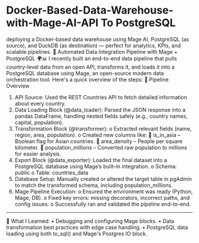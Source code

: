 # Docker-Based-Data-Warehouse-with-Mage-AI-API To PostgreSQL
deploying a Docker-based data warehouse using Mage AI, PostgreSQL (as source), and DuckDB (as destination) — perfect for analytics, KPIs, and scalable pipelines.
🚀 Automated Data Integration Pipeline with Mage + PostgreSQL 🌍📊
I recently built an end-to-end data pipeline that pulls country-level data from an open API, transforms it, and loads it into a PostgreSQL database using Mage, an open-source modern data orchestration tool. Here's a quick overview of the steps:
🔧 Pipeline Overview
1.	API Source:
Used the REST Countries API to fetch detailed information about every country.
2.	Data Loading Block (@data_loader):
Parsed the JSON response into a pandas DataFrame, handling nested fields safely (e.g., country names, capital, population).
3.	Transformation Block (@transformer):
o	Extracted relevant fields (name, region, area, population).
o	Created new columns like:
	is_in_asia – Boolean flag for Asian countries.
	area_density – People per square kilometer.
	population_millions – Converted raw population to millions for easier analysis.
4.	Export Block (@data_exporter):
Loaded the final dataset into a PostgreSQL database using Mage’s built-in integration.
o	Schema: public
o	Table: countries_data
5.	Database Setup:
Manually created or altered the target table in pgAdmin to match the transformed schema, including population_millions.
6.	Mage Pipeline Execution:
o	Ensured the environment was ready (Python, Mage, DB).
o	Fixed key errors: missing decorators, incorrect paths, and config issues.
o	Successfully ran and validated the pipeline end-to-end.
________________________________________
🔄 What I Learned:
•	Debugging and configuring Mage blocks.
•	Data transformation best practices with edge case handling.
•	PostgreSQL data loading using both to_sql() and Mage's Postgres IO block.
